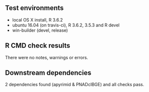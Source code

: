 ## Test environments
* local OS X install, R 3.6.2
* ubuntu 16.04 (on travis-ci), R 3.6.2, 3.5.3 and R devel
* win-builder (devel, release)

## R CMD check results
There were no notes, warnings or errors.

## Downstream dependencies
2 dependencies found (apyrimid & PNADcIBGE) and all checks pass.
